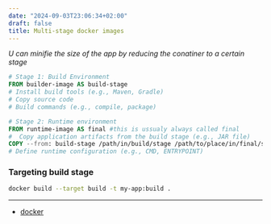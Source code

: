 ```yaml
---
date: "2024-09-03T23:06:34+02:00"
draft: false
title: Multi-stage docker images
---
```


*U can minifie the size of the app by reducing the conatiner to a
certain stage*

``` dockerfile
# Stage 1: Build Environment
FROM builder-image AS build-stage 
# Install build tools (e.g., Maven, Gradle)
# Copy source code
# Build commands (e.g., compile, package)

# Stage 2: Runtime environment
FROM runtime-image AS final #this is ussualy always called final  
#  Copy application artifacts from the build stage (e.g., JAR file)
COPY --from: build-stage /path/in/build/stage /path/to/place/in/final/stage
# Define runtime configuration (e.g., CMD, ENTRYPOINT)
```

### Targeting build stage

``` bash
docker build --target build -t my-app:build .
```

------------------------------------------------------------------------

-   [docker](/Notes/posts/Linux/Docker/docker)
